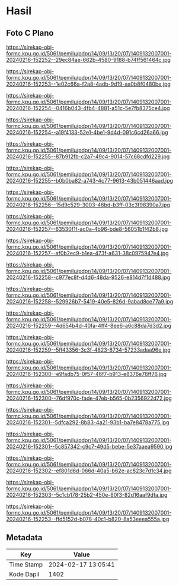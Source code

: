 # Hasil

## Foto C Plano

https://sirekap-obj-formc.kpu.go.id/5061/pemilu/pdpr/14/09/13/20/07/1409132007001-20240216-152252--29ec84ae-662b-4580-9188-b74ff561464c.jpg

https://sirekap-obj-formc.kpu.go.id/5061/pemilu/pdpr/14/09/13/20/07/1409132007001-20240216-152253--1e02c66a-f2a8-4adb-9d19-aa0b8f0480be.jpg

https://sirekap-obj-formc.kpu.go.id/5061/pemilu/pdpr/14/09/13/20/07/1409132007001-20240216-152254--0416b043-4fb4-4881-a51c-5e7fb8375ce4.jpg

https://sirekap-obj-formc.kpu.go.id/5061/pemilu/pdpr/14/09/13/20/07/1409132007001-20240216-152254--a19f4133-52e1-4be1-9d4d-091c6cd26a66.jpg

https://sirekap-obj-formc.kpu.go.id/5061/pemilu/pdpr/14/09/13/20/07/1409132007001-20240216-152255--87b912fb-c2a7-49c4-9014-57c68cdfd229.jpg

https://sirekap-obj-formc.kpu.go.id/5061/pemilu/pdpr/14/09/13/20/07/1409132007001-20240216-152255--b0b0ba82-a743-4c77-9613-43b051446aad.jpg

https://sirekap-obj-formc.kpu.go.id/5061/pemilu/pdpr/14/09/13/20/07/1409132007001-20240216-152256--15d9c529-3003-46bd-b3ff-03c3f98390a7.jpg

https://sirekap-obj-formc.kpu.go.id/5061/pemilu/pdpr/14/09/13/20/07/1409132007001-20240216-152257--63530f1f-ac0a-4b96-bde8-56051b1f42b8.jpg

https://sirekap-obj-formc.kpu.go.id/5061/pemilu/pdpr/14/09/13/20/07/1409132007001-20240216-152257--af0b2ec9-b1ea-473f-a631-38c0975947e4.jpg

https://sirekap-obj-formc.kpu.go.id/5061/pemilu/pdpr/14/09/13/20/07/1409132007001-20240216-152258--c977ec8f-d4d6-48da-9526-e814d7f1d488.jpg

https://sirekap-obj-formc.kpu.go.id/5061/pemilu/pdpr/14/09/13/20/07/1409132007001-20240216-152258--529926b7-5419-40e5-826d-9abad8ce77a9.jpg

https://sirekap-obj-formc.kpu.go.id/5061/pemilu/pdpr/14/09/13/20/07/1409132007001-20240216-152259--4d654b4d-40fa-4ff4-8ee6-a6c88da7d3d2.jpg

https://sirekap-obj-formc.kpu.go.id/5061/pemilu/pdpr/14/09/13/20/07/1409132007001-20240216-152259--5ff43356-3c3f-4823-8734-57233adaa96e.jpg

https://sirekap-obj-formc.kpu.go.id/5061/pemilu/pdpr/14/09/13/20/07/1409132007001-20240216-152300--e9fadb75-0f57-46f7-b913-e8376e76ff76.jpg

https://sirekap-obj-formc.kpu.go.id/5061/pemilu/pdpr/14/09/13/20/07/1409132007001-20240216-152300--76df970c-fade-47eb-b565-0b2356922d72.jpg

https://sirekap-obj-formc.kpu.go.id/5061/pemilu/pdpr/14/09/13/20/07/1409132007001-20240216-152301--5dfca292-8b83-4a21-93b1-ba7e8478a775.jpg

https://sirekap-obj-formc.kpu.go.id/5061/pemilu/pdpr/14/09/13/20/07/1409132007001-20240216-152301--5c857342-c9c7-49d5-bebe-5e37aaea9590.jpg

https://sirekap-obj-formc.kpu.go.id/5061/pemilu/pdpr/14/09/13/20/07/1409132007001-20240216-152302--ef801d6d-066d-40a5-b62e-ac823c7d1c34.jpg

https://sirekap-obj-formc.kpu.go.id/5061/pemilu/pdpr/14/09/13/20/07/1409132007001-20240216-152303--5c1cb178-25b2-450e-80f3-82d16aaf9dfa.jpg

https://sirekap-obj-formc.kpu.go.id/5061/pemilu/pdpr/14/09/13/20/07/1409132007001-20240216-152253--ffd5152d-b078-40c1-b820-8a53eeea555a.jpg


## Metadata

| Key        | Value               |
| ---------- | ------------------- |
| Time Stamp | 2024-02-17 13:05:41 |
| Kode Dapil | 1402                |



